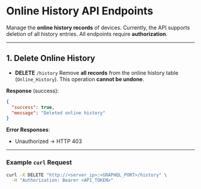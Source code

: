 # Online History API Endpoints

Manage the **online history records** of devices. Currently, the API supports deletion of all history entries. All endpoints require **authorization**.

---

## 1. Delete Online History

* **DELETE** `/history`
  Remove **all records** from the online history table (`Online_History`). This operation **cannot be undone**.

**Response** (success):

```json
{
  "success": true,
  "message": "Deleted online history"
}
```

**Error Responses**:

* Unauthorized → HTTP 403

---

### Example `curl` Request

```bash
curl -X DELETE "http://<server_ip>:<GRAPHQL_PORT>/history" \
  -H "Authorization: Bearer <API_TOKEN>"
```